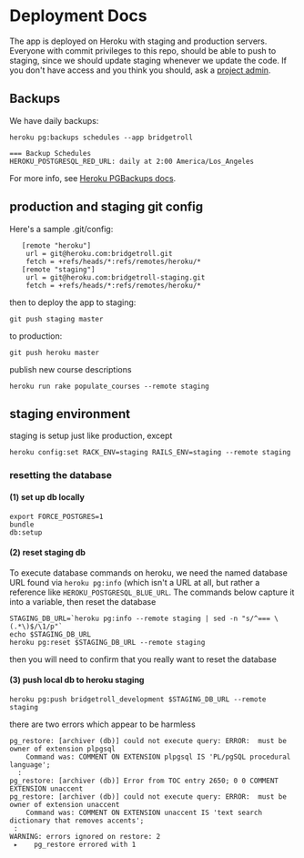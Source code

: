 # Deployment Docs

The app is deployed on Heroku with staging and production servers.  Everyone with commit privileges to this repo, should be able to push to staging, since we should update staging whenever we update the code.  If you don't have access and you think you should, ask a [project admin](Project-Admins).

## Backups

We have daily backups:

```
heroku pg:backups schedules --app bridgetroll

=== Backup Schedules
HEROKU_POSTGRESQL_RED_URL: daily at 2:00 America/Los_Angeles
```

For more info, see [Heroku PGBackups docs](https://devcenter.heroku.com/articles/heroku-postgres-backups).

## production and staging git config

Here's a sample .git/config:

```
   [remote "heroku"]
	url = git@heroku.com:bridgetroll.git
	fetch = +refs/heads/*:refs/remotes/heroku/*
   [remote "staging"]
	url = git@heroku.com:bridgetroll-staging.git
	fetch = +refs/heads/*:refs/remotes/heroku/*
```

then to deploy the app to staging:

```
git push staging master
```

to production:

```
git push heroku master
```

publish new course descriptions
```
heroku run rake populate_courses --remote staging
```


## staging environment
staging is setup just like production, except
```
heroku config:set RACK_ENV=staging RAILS_ENV=staging --remote staging
```

### resetting the database

#### (1) set up db locally
```
export FORCE_POSTGRES=1
bundle
db:setup
```

#### (2) reset staging db

To execute database commands on heroku, we need the named database URL found via `heroku pg:info` (which isn't a URL at all, but rather a reference like `HEROKU_POSTGRESQL_BLUE_URL`. The commands below capture it into a variable, then reset the database

```
STAGING_DB_URL=`heroku pg:info --remote staging | sed -n "s/^=== \(.*\)$/\1/p"`
echo $STAGING_DB_URL
heroku pg:reset $STAGING_DB_URL --remote staging
```

then you will need to confirm that you really want to reset the database


#### (3) push local db to heroku staging

```
heroku pg:push bridgetroll_development $STAGING_DB_URL --remote staging
```
there are two errors which appear to be harmless

```
pg_restore: [archiver (db)] could not execute query: ERROR:  must be owner of extension plpgsql
    Command was: COMMENT ON EXTENSION plpgsql IS 'PL/pgSQL procedural language';
  :
pg_restore: [archiver (db)] Error from TOC entry 2650; 0 0 COMMENT EXTENSION unaccent
pg_restore: [archiver (db)] could not execute query: ERROR:  must be owner of extension unaccent
    Command was: COMMENT ON EXTENSION unaccent IS 'text search dictionary that removes accents';
 :
WARNING: errors ignored on restore: 2
 ▸    pg_restore errored with 1
```





